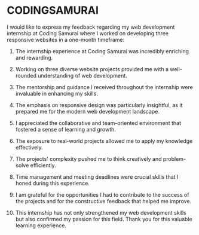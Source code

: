 # CODINGSAMURAI
I would like to express my feedback regarding my web development internship at Coding Samurai where I worked on developing three responsive websites in a one-month timeframe:

1. The internship experience at Coding Samurai was incredibly enriching and rewarding.

2. Working on three diverse website projects provided me with a well-rounded understanding of web development.

3. The mentorship and guidance I received throughout the internship were invaluable in enhancing my skills.

4. The emphasis on responsive design was particularly insightful, as it prepared me for the modern web development landscape.

5. I appreciated the collaborative and team-oriented environment that fostered a sense of learning and growth.

6. The exposure to real-world projects allowed me to apply my knowledge effectively.

7. The projects' complexity pushed me to think creatively and problem-solve efficiently.

8. Time management and meeting deadlines were crucial skills that I honed during this experience.

9. I am grateful for the opportunities I had to contribute to the success of the projects and for the constructive feedback that helped me improve.

10. This internship has not only strengthened my web development skills but also confirmed my passion for this field. Thank you for this valuable learning experience.
